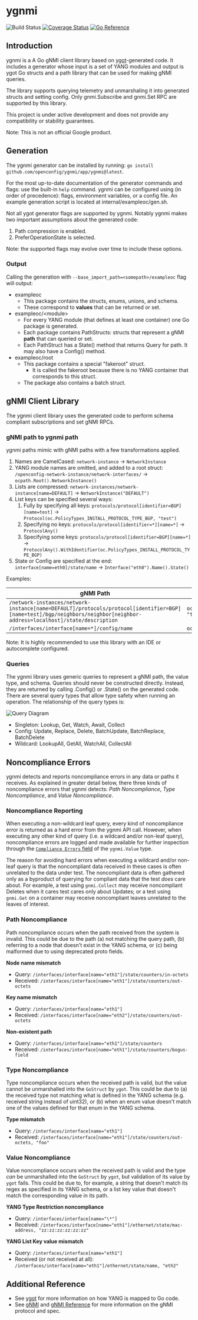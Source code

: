 # ygnmi
![Build Status](https://github.com/openconfig/ygnmi/workflows/Go/badge.svg?branch=main)
[![Coverage Status](https://coveralls.io/repos/github/openconfig/ygnmi/badge.svg?branch=main)](https://coveralls.io/github/openconfig/ygnmi?branch=main)
[![Go Reference](https://pkg.go.dev/badge/github.com/openconfig/ygnmi.svg)](https://pkg.go.dev/github.com/openconfig/ygnmi)
## Introduction

ygnmi is a A Go gNMI client library based on [ygot](github.com/openconfig/ygot)-generated code. It includes a generator whose input is a set of YANG modules and output is ygot Go structs and a path library that can be used for making gNMI queries.

The library supports querying telemetry and unmarshaling it into generated structs and setting config. Only gnmi.Subscribe and gnmi.Set RPC are supported by this library.

This project is under active development and does not provide any compatibility or stability guarantees.

Note: This is not an official Google product.

## Generation

The ygnmi generator can be installed by running: `go install github.com/openconfig/ygnmi/app/ygnmi@latest`.

For the most up-to-date documentation of the generator commands and flags: use the built-in `help` command. ygnmi can be configured using (in order of precedence): flags, environment variables, or a config file. 
An example generation script is located at internal/exampleoc/gen.sh.

Not all ygot generator flags are supported by ygnmi. Notably ygnmi makes two important assumptions about the generated code:

1. Path compression is enabled.
2. PreferOperationState is selected.

Note: the supported flags may evolve over time to include these options.

### Output

Calling the generation with `--base_import_path=<somepath>/exampleoc` flag will output:

* exampleoc
    * This package contains the structs, enums, unions, and schema.
    * These correspond to **values** that can be returned or set.
* exampleoc/\<module\>
    * For every YANG module (that defines at least one container) one Go package is generated.
    * Each package contains PathStructs: structs that represent a gNMI **path** that can queried or set.
    * Each PathStruct has a State() method that returns Query for path. It may also have a Config() method. 
* exampleoc/root
    * This package contains a special "fakeroot" struct.
        * It is called the fakeroot because there is no YANG container that corresponds to this struct.
    * The package also contains a batch struct.

## gNMI Client Library

The ygnmi client library uses the generated code to perform schema compliant subscriptions and set gNMI RPCs. 

### gNMI path to ygnmi path

ygnmi paths mimic with gNMI paths with a few transformations applied.

1. Names are CamelCased: `network-instance` -> `NetworkInstance`
2. YANG module names are omitted, and added to a root struct: `/openconfig-network-instance/network-interfaces/` -> `ocpath.Root().NetworkInstance()`
3. Lists are compressed: `network-instances/network-instance[name=DEFAULT]` -> `NetworkInstance("DEFAULT")`
4. List keys can be specified several ways:
    1. Fully by specifying all keys: `protocols/protocol[identifier=BGP][name=test]` -> `Protocol(oc.PolicyTypes_INSTALL_PROTOCOL_TYPE_BGP, "test")`
    2. Specifying no keys: `protocols/protocol[identifier=*][name=*]` -> `ProtocolAny()`
    3. Specifying some keys: `protocols/protocol[identifier=BGP][name=*]` -> `ProtocolAny().WithIdentifier(oc.PolicyTypes_INSTALL_PROTOCOL_TYPE_BGP)`
5. State or Config are specified at the end: `interface[name=eth0]/state/name` -> `Interface("eth0").Name().State()`

Examples:

|gNMI Path|ygnmi Call|
|---------|----------|
|`/network-instances/network-instance[name=DEFAULT]/protocols/protocol[identifier=BGP][name=test]/bgp/neighbors/neighbor[neighbor-address=localhost]/state/description`|`ocpath.Root().NetworkInstance("DEFAULT").Protocol(oc.PolicyTypes_INSTALL_PROTOCOL_TYPE_BGP, "test").Bgp().Neighbor("localhost").Description().State()`
| `/interfaces/interface[name=*]/config/name` | `ocpath.Root().InterfaceAny().Name().Config()`

Note: It is highly recommended to use this library with an IDE or autocomplete configured.

### Queries

The ygnmi library uses generic queries to represent a gNMI path, the value type, and schema. Queries should never be constructed directly.
Instead, they are returned by calling .Config() or .State() on the generated code. There are several query types that allow type safety when running an operation.
The relationship of the query types is:

![Query Diagram](doc/queries.svg)

* Singleton: Lookup, Get, Watch, Await, Collect
* Config: Update, Replace, Delete, BatchUpdate, BatchReplace, BatchDelete
* Wildcard: LookupAll, GetAll, WatchAll, CollectAll

## Noncompliance Errors

ygnmi detects and reports noncompliance errors in any data or paths it receives.
As explained in greater detail below, there three kinds of noncompliance errors
that ygnmi detects: *Path Noncompliance*, *Type Noncompliance*, and *Value
Noncompliance*.

### Noncompliance Reporting

When executing a non-wildcard leaf query, every kind of noncompliance error is
returned as a hard error from the ygnmi API call. However, when executing any
other kind of query (i.e. a wildcard and/or non-leaf query), noncompliance
errors are logged and made available for further inspection through the
[`Compliance Errors` field](https://github.com/openconfig/ygnmi/blob/fc0ed1e49141ed7de0666c610906697d2f025d7f/ygnmi/ygnmi.go#L95)
of the `ygnmi.Value` type.

The reason for avoiding hard errors when executing a wildcard and/or non-leaf
query is that the noncompliant data received in these cases is often unrelated
to the data under test. The noncompliant data is often gathered only as a
byproduct of querying for compliant data that the test *does* care about. For
example, a test using `gnmi.Collect` may receive noncompliant Deletes when it
cares test cares only about Updates; or a test using `gnmi.Get` on a container
may receive noncompliant leaves unrelated to the leaves of interest.

### Path Noncompliance

Path noncompliance occurs when the path received from the system is invalid.
This could be due to the path (a) not matching the query path, (b) referring to
a node that doesn't exist in the YANG schema, or (c) being malformed due to
using deprecated proto fields.

**Node name mismatch**
* Query: `/interfaces/interface[name="eth1"]/state/counters/in-octets`
* Received: `/interfaces/interface[name="eth1"]/state/counters/out-octets`

**Key name mismatch**
* Query: `/interfaces/interface[name="eth1"]`
* Received: `/interfaces/interface[name="eth2"]/state/counters/out-octets`

**Non-existent path**
* Query: `/interfaces/interface[name="eth1"]/state/counters`
* Received: `/interfaces/interface[name="eth1"]/state/counters/bogus-field`

### Type Noncompliance

Type noncompliance occurs when the received path is valid, but the value cannot
be unmarshalled into the `GoStruct` by `ygot`. This could be due to (a) the
received type not matching what is defined in the YANG schema (e.g. received
string instead of uint32), or (b) when an enum value doesn't match one of the
values defined for that enum in the YANG schema.

**Type mismatch**
* Query: `/interfaces/interface[name="eth1"]`
* Received: `/interfaces/interface[name="eth1"]/state/counters/out-octets, "foo"`

### Value Noncompliance

Value noncompliance occurs when the received path is valid and the type *can* be
unmarshalled into the `GoStruct` by `ygot`, but validation of its value by
`ygot` fails. This could be due to, for example, a string that doesn't match its
regex as specified in its YANG schema, or a list key value that doesn't match
the corresponding value in its path.

**YANG Type Restriction noncompliance**
* Query: `/interfaces/interface[name="\*"]`
* Received: `/interfaces/interface[name="eth1"]/ethernet/state/mac-address, "zz:zz:zz:zz:zz:zz"`

**YANG List Key value mismatch**
* Query: `/interfaces/interface[name="eth1"]`
* Received (or not received at all): `/interfaces/interface[name="eth1"]/ethernet/state/name, "eth2"`

## Additional Reference

* See [ygot](github.com/openconfig/ygot) for more information on how YANG is mapped to Go code.
* See [gNMI](github.com/openconfig/gnmi) and [gNMI Reference](https://github.com/openconfig/reference/tree/master/rpc/gnmi) for more information on the gNMI protocol and spec.
